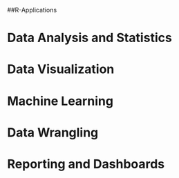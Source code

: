    ##R-Applications
# Data Analysis and Statistics
# Data Visualization
# Machine Learning
# Data Wrangling
# Reporting and Dashboards
